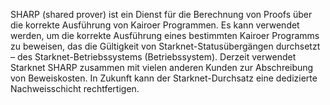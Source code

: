 SHARP (shared prover) ist ein Dienst für die Berechnung von Proofs über die korrekte Ausführung von Kairoer Programmen. Es kann verwendet werden, um die korrekte Ausführung eines bestimmten Kairoer Programms zu beweisen, das die Gültigkeit von Starknet-Statusübergängen durchsetzt – des Starknet-Betriebssystems (Betriebssystem). Derzeit verwendet Starknet SHARP zusammen mit vielen anderen Kunden zur Abschreibung von Beweiskosten. In Zukunft kann der Starknet-Durchsatz eine dedizierte Nachweisschicht rechtfertigen.